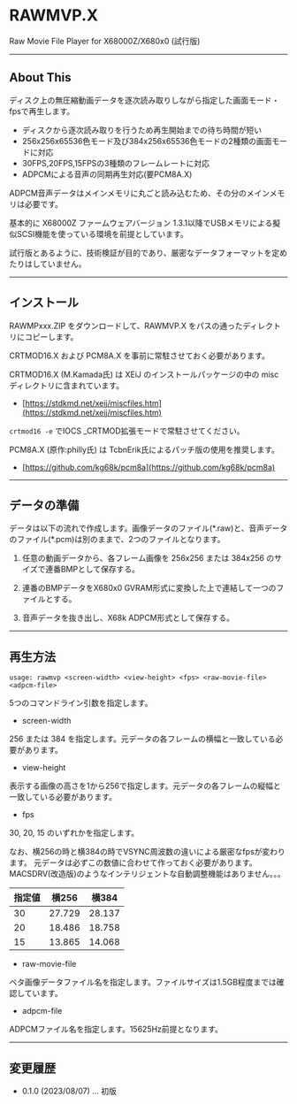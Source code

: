 # RAWMVP.X

Raw Movie File Player for X68000Z/X680x0 (試行版)

---

## About This

ディスク上の無圧縮動画データを逐次読み取りしながら指定した画面モード・fpsで再生します。

 - ディスクから逐次読み取りを行うため再生開始までの待ち時間が短い
 - 256x256x65536色モード及び384x256x65536色モードの2種類の画面モードに対応
 - 30FPS,20FPS,15FPSの3種類のフレームレートに対応
 - ADPCMによる音声の同期再生対応(要PCM8A.X)

ADPCM音声データはメインメモリに丸ごと読み込むため、その分のメインメモリは必要です。

基本的に X68000Z ファームウェアバージョン 1.3.1以降でUSBメモリによる擬似SCSI機能を使っている環境を前提としています。

試行版とあるように、技術検証が目的であり、厳密なデータフォーマットを定めたりはしていません。

---

## インストール

RAWMPxxx.ZIP をダウンロードして、RAWMVP.X をパスの通ったディレクトリにコピーします。

CRTMOD16.X および PCM8A.X を事前に常駐させておく必要があります。

CRTMOD16.X (M.Kamada氏) は XEiJ のインストールパッケージの中の misc ディレクトリに含まれています。

* [https://stdkmd.net/xeij/miscfiles.htm](https://stdkmd.net/xeij/miscfiles.htm)    

`crtmod16 -e` でIOCS _CRTMOD拡張モードで常駐させてください。

PCM8A.X (原作:philly氏) は TcbnErik氏によるパッチ版の使用を推奨します。

* [https://github.com/kg68k/pcm8a](https://github.com/kg68k/pcm8a)

---

## データの準備

データは以下の流れで作成します。画像データのファイル(\*.raw)と、音声データのファイル(\*.pcm)は別のままで、2つのファイルとなります。

1. 任意の動画データから、各フレーム画像を 256x256 または 384x256 のサイズで連番BMPとして保存する。

2. 連番のBMPデータをX680x0 GVRAM形式に変換した上で連結して一つのファイルとする。

3. 音声データを抜き出し、X68k ADPCM形式として保存する。



---

## 再生方法

    usage: rawmvp <screen-width> <view-height> <fps> <raw-movie-file> <adpcm-file>

5つのコマンドライン引数を指定します。

* screen-width

256 または 384 を指定します。元データの各フレームの横幅と一致している必要があります。

* view-height

表示する画像の高さを1から256で指定します。元データの各フレームの縦幅と一致している必要があります。

* fps

30, 20, 15 のいずれかを指定します。

なお、横256の時と横384の時でVSYNC周波数の違いによる厳密なfpsが変わります。
元データは必ずこの数値に合わせて作っておく必要があります。MACSDRV(改造版)のようなインテリジェントな自動調整機能はありません。。。

|指定値|横256|横384|
-|-|-
|30|27.729|28.137|
|20|18.486|18.758|
|15|13.865|14.068|

* raw-movie-file

ベタ画像データファイル名を指定します。ファイルサイズは1.5GB程度までは確認しています。

* adpcm-file

ADPCMファイル名を指定します。15625Hz前提となります。

---

## 変更履歴

* 0.1.0 (2023/08/07) ... 初版